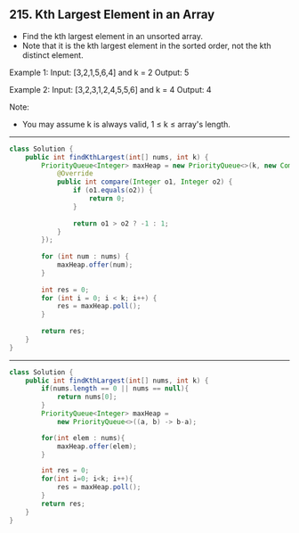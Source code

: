 ## 215. Kth Largest Element in an Array


- Find the kth largest element in an unsorted array. 
- Note that it is the kth largest element in the sorted order, not the kth distinct 
  element.

Example 1:
Input: [3,2,1,5,6,4] and k = 2
Output: 5

Example 2:
Input: [3,2,3,1,2,4,5,5,6] and k = 4
Output: 4

Note:
- You may assume k is always valid, 1 ≤ k ≤ array's length.

---

```java
class Solution {
    public int findKthLargest(int[] nums, int k) {
        PriorityQueue<Integer> maxHeap = new PriorityQueue<>(k, new Comparator<Integer>() {
            @Override
            public int compare(Integer o1, Integer o2) {
                if (o1.equals(o2)) {
                    return 0;
                }
                
                return o1 > o2 ? -1 : 1;
            }
        });
        
        for (int num : nums) {
            maxHeap.offer(num);
        }
        
        int res = 0;
        for (int i = 0; i < k; i++) {
            res = maxHeap.poll();
        }
        
        return res;
    }
}
```


---

```java
class Solution {
    public int findKthLargest(int[] nums, int k) {
        if(nums.length == 0 || nums == null){
            return nums[0];
        }
        PriorityQueue<Integer> maxHeap = 
            new PriorityQueue<>((a, b) -> b-a);

        for(int elem : nums){
            maxHeap.offer(elem);
        }

        int res = 0;
        for(int i=0; i<k; i++){
            res = maxHeap.poll();
        }
        return res;
    }
}
```